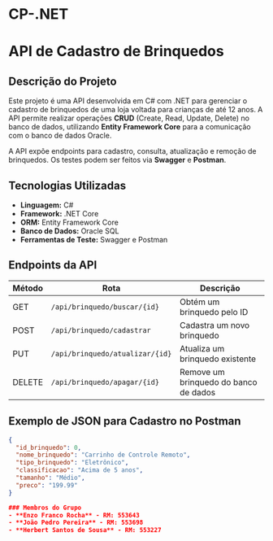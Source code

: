 # CP-.NET

# API de Cadastro de Brinquedos

## Descrição do Projeto

Este projeto é uma API desenvolvida em C# com .NET para gerenciar o cadastro de brinquedos de uma loja voltada para crianças de até 12 anos. A API permite realizar operações **CRUD** (Create, Read, Update, Delete) no banco de dados, utilizando **Entity Framework Core** para a comunicação com o banco de dados Oracle.

A API expõe endpoints para cadastro, consulta, atualização e remoção de brinquedos. Os testes podem ser feitos via **Swagger** e **Postman**.

## Tecnologias Utilizadas

- **Linguagem:** C#  
- **Framework:** .NET Core  
- **ORM:** Entity Framework Core  
- **Banco de Dados:** Oracle SQL  
- **Ferramentas de Teste:** Swagger e Postman  

## Endpoints da API

| Método | Rota                         | Descrição                              |
|--------|------------------------------|----------------------------------------|
| GET    | `/api/brinquedo/buscar/{id}` | Obtém um brinquedo pelo ID            |
| POST   | `/api/brinquedo/cadastrar`   | Cadastra um novo brinquedo            |
| PUT    | `/api/brinquedo/atualizar/{id}` | Atualiza um brinquedo existente       |
| DELETE | `/api/brinquedo/apagar/{id}` | Remove um brinquedo do banco de dados |

## Exemplo de JSON para Cadastro no Postman

```json
{
  "id_brinquedo": 0,
  "nome_brinquedo": "Carrinho de Controle Remoto",
  "tipo_brinquedo": "Eletrônico",
  "classificacao": "Acima de 5 anos",
  "tamanho": "Médio",
  "preco": "199.99"
}

### Membros do Grupo
- **Enzo Franco Rocha** - RM: 553643
- **João Pedro Pereira** - RM: 553698
- **Herbert Santos de Sousa** - RM: 553227
